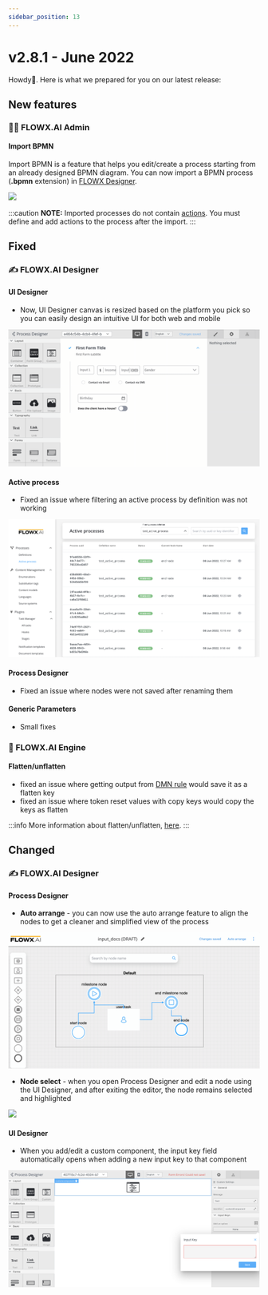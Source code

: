 ```yaml
---
sidebar_position: 13
---
```


# v2.8.1 - June 2022

Howdy:wave:. Here is what we prepared for you on our latest release:

## **New features**

### 👩‍🏭 ​FLOWX.AI Admin <a href="#flowx-admin" id="flowx-admin"></a>

#### Import BPMN <a href="#import-export-bpmn-2.0" id="import-export-bpmn-2.0"></a>

Import BPMN is a feature that helps you edit/create a process starting from an already designed BPMN diagram. You can now import a BPMN process  (**.bpmn** extension) in [FLOWX Designer](../../docs/flowx-designer).

![](../img/release2.8.1_import_bpmn.gif)

:::caution
**NOTE:** Imported processes do not contain [actions](../../docs/building-blocks/actions). You must define and add actions to the process after the import.
:::

## **Fixed**

### :writing_hand: FLOWX.AI Designer

#### UI Designer

* Now, UI Designer canvas is resized based on the platform you pick so you can easily design an intuitive UI for both web and mobile

![](../img/release2.8.1_resize_canvas.gif)

#### Active process

* Fixed an issue where filtering an active process by definition was not working

![](../img/release281_active_proc.png)

#### Process Designer

* Fixed an issue where nodes were not saved after renaming them

#### Generic Parameters

* Small fixes

### :steam_locomotive: FLOWX.AI Engine

####  **Flatten/unflatten**

* fixed an issue where getting output from [DMN rule](../../docs/building-blocks/actions/business-rule-action/dmn-business-rule-action) would save it as a flatten key
* fixed an issue where token reset values with copy keys would copy the keys as flatten

:::info
More information about flatten/unflatten, [here](../../docs/building-blocks/actions/business-rule-action).
:::

## **Changed**

### :writing_hand: FLOWX.AI Designer

#### Process Designer

* **Auto arrange** - you can now use the auto arrange feature to align the nodes to get a cleaner and simplified view of the process

![](../img/release281_auto_arrange.gif)

* **Node select** - when you open Process Designer and edit a node using the UI Designer, and after exiting the editor, the node remains selected and highlighted

![](../img/release281_node_select.gif)



#### **UI Designer**

* When you add/edit a custom component, the input key field automatically opens when adding a new input key to that component

![](../img/release281_input.png)